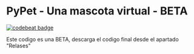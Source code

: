 # PyPet - Una mascota virtual - BETA

[![codebeat badge](https://codebeat.co/badges/33d3415a-a3d9-48cd-a586-f6485b778708)](https://codebeat.co/projects/github-com-gameme10-pypet-main)

Este codigo es una BETA, descarga el codigo final desde el apartado "Relases"